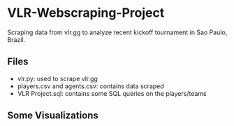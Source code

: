 # VLR-Webscraping-Project
Scraping data from vlr.gg to analyze recent kickoff tournament in Sao Paulo, Brazil.

## Files
- vlr.py: used to scrape vlr.gg
- players.csv and agents.csv: contains data scraped
- VLR Project.sql: contains some SQL queries on the players/teams

## Some Visualizations
